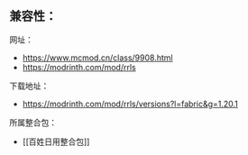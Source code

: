 兼容性：
- 

网址：
- https://www.mcmod.cn/class/9908.html
- https://modrinth.com/mod/rrls

下载地址：
- https://modrinth.com/mod/rrls/versions?l=fabric&g=1.20.1

所属整合包：
- [[百姓日用整合包]]